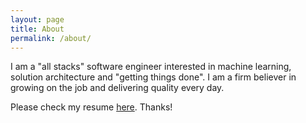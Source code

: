 ```yaml
---
layout: page
title: About
permalink: /about/
---
```


I am a "all stacks" software engineer interested in machine learning, solution architecture and "getting things done". I am a firm believer in growing on the job and delivering quality every day.

Please check my resume [here][here]. Thanks!

[here]: https://docs.google.com/document/d/1aTeYX5CmsVcql4d9EbolYnB5OLmofpGO/edit
